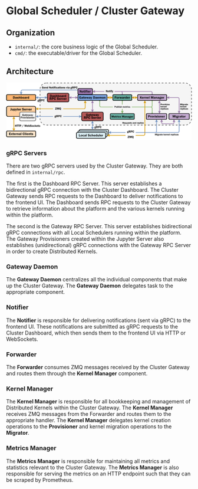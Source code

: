 # Global Scheduler / Cluster Gateway

## Organization
- `internal/`: the core business logic of the Global Scheduler.
- `cmd/`: the executable/driver for the Global Scheduler.

## Architecture

![Gateway Architecture Diagram](docs/gateway_arch.png)

### gRPC Servers

There are two gRPC servers used by the Cluster Gateway. They are both defined in `internal/rpc`.

The first is the Dashboard RPC Server. This server establishes a bidirectional gRPC connection with the Cluster Dashboard.
The Cluster Gateway sends RPC requests to the Dashboard to deliver notifications to the frontend UI. The Dashboard
sends RPC requests to the Cluster Gateway to retrieve information about the platform and the various kernels running within
the platform.

The second is the Gateway RPC Server. This server establishes bidirectional gRPC connections with all Local Schedulers
running within the platform. The Gateway Provisioners created within the Jupyter Server also establishes (unidirectional)
gRPC connections with the Gateway RPC Server in order to create Distributed Kernels.

### **Gateway Daemon**

The **Gateway Daemon** centralizes all the individual components that make up the Cluster Gateway. The 
**Gateway Daemon** delegates task to the appropriate component.

### **Notifier** 

The **Notifier** is responsible for delivering notifications (sent via gRPC) to the frontend UI. These
notifications are submitted as gRPC requests to the Cluster Dashboard, which then sends them to the frontend UI via
HTTP or WebSockets.

### **Forwarder**

The **Forwarder** consumes ZMQ messages received by the Cluster Gateway and routes them through the 
**Kernel Manager** component.

### **Kernel Manager**

The **Kernel Manager** is responsible for all bookkeeping and management of Distributed Kernels within the Cluster
Gateway. The **Kernel Manager** receives ZMQ messages from the Forwarder and routes them to the appropriate handler.
The **Kernel Manager** delegates kernel creation operations to the **Provisioner** and kernel migration operations to
the **Migrator**.

### **Metrics Manager**

The **Metrics Manager** is responsible for maintaining all metrics and statistics relevant to the Cluster Gateway.
The **Metrics Manager** is also responsible for serving the metrics on an HTTP endpoint such that they can be scraped
by Prometheus.